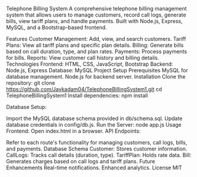 Telephone Billing System
A comprehensive telephone billing management system that allows users to manage customers, record call logs, generate bills, view tariff plans, and handle payments. Built with Node.js, Express, MySQL, and a Bootstrap-based frontend.

Features
Customer Management: Add, view, and search customers.
Tariff Plans: View all tariff plans and specific plan details.
Billing: Generate bills based on call duration, type, and plan rates.
Payments: Process payments for bills.
Reports: View customer call history and billing details.
Technologies
Frontend: HTML, CSS, JavaScript, Bootstrap
Backend: Node.js, Express
Database: MySQL
Project Setup
Prerequisites
MySQL for database management.
Node.js for backend server.
Installation
Clone the repository:
git clone https://github.com/Jaykadam04/TelephoneBillingSystem1.git
cd TelephoneBillingSystem1
Install dependencies:
npm install

Database Setup:

Import the MySQL database schema provided in db/schema.sql.
Update database credentials in config/db.js.
Run the Server:
node app.js
Usage
Frontend:
Open index.html in a browser.
API Endpoints:

Refer to each route's functionality for managing customers, call logs, bills, and payments.
Database Schema
Customer: Stores customer information.
CallLogs: Tracks call details (duration, type).
TariffPlan: Holds rate data.
Bill: Generates charges based on call logs and tariff plans.
Future Enhancements
Real-time notifications.
Enhanced analytics.
License
MIT

